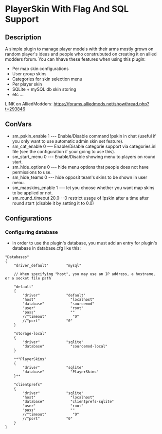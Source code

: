 # PlayerSkin With Flag And SQL Support

## Description
A simple plugin to manage player models with their arms mostly grown on random player's ideas and people who construbuted on creating it on allied modders forum.
You can hhave these features when using this plugin:
- Per map skin configurations
- User group skins
- Categories for skin selection menu
- Per player skin
- SQLite + mySQL db skin storing
- etc ...

LINK on AlliedModders: https://forums.alliedmods.net/showthread.php?t=293846

## ConVars

- sm_pskin_enable 1 --- Enable/Disable command !pskin in chat (useful if you only want to use automatic admin skin set feature).
- sm_cat_enable 0 --- Enable/Disable categorie support via categories.ini file (see the configuration if your going to use this).
- sm_start_menu 0 --- Enable/Disable showing menu to players on round start.
- sm_hide_options 0 --- hide menu options that people does not have permissions to use.
- sm_hide_teams 0 --- hide opposit team's skins to be shown in user menu.
- sm_mapskins_enable 1 --- let you choose whether you want map skins to be applied or not.
- sm_round_timeout 20.0 --0 restrict usage of !pskin after a time after round start (disable it by setting it to 0.0)

## Configurations

### Configuring database

- In order to use the plugin's database, you must add an entry for plugin's database in database.cfg like this:

```
"Databases"
{
    "driver_default"        "mysql"
    
    // When specifying "host", you may use an IP address, a hostname, or a socket file path
    
    "default"
    {
        "driver"            "default"
        "host"                "localhost"
        "database"            "sourcemod"
        "user"                "root"
        "pass"                ""
        //"timeout"            "0"
        //"port"            "0"
    }
    
    "storage-local"
    {
        "driver"            "sqlite"
        "database"            "sourcemod-local"
    }

    **"PlayerSkins"
    {
        "driver"            "sqlite"
        "database"            "PlayerSkins"
    }**

    "clientprefs"
    {
        "driver"            "sqlite"
        "host"                "localhost"
        "database"            "clientprefs-sqlite"
        "user"                "root"
        "pass"                ""
        //"timeout"            "0"
        //"port"            "0"
    }
}
```